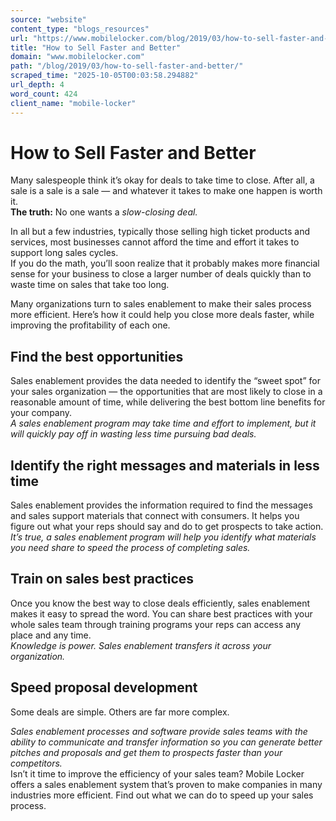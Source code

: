 ```yaml
---
source: "website"
content_type: "blogs_resources"
url: "https://www.mobilelocker.com/blog/2019/03/how-to-sell-faster-and-better/"
title: "How to Sell Faster and Better"
domain: "www.mobilelocker.com"
path: "/blog/2019/03/how-to-sell-faster-and-better/"
scraped_time: "2025-10-05T00:03:58.294882"
url_depth: 4
word_count: 424
client_name: "mobile-locker"
---
```


# How to Sell Faster and Better

Many salespeople think it’s okay for deals to take time to close. After all, a sale is a sale is a sale — and whatever it takes to make one happen is worth it.  
**The truth:** No one wants a _slow-closing deal._

In all but a few industries, typically those selling high ticket products and services, most businesses cannot afford the time and effort it takes to support long sales cycles.  
If you do the math, you’ll soon realize that it probably makes more financial sense for your business to close a larger number of deals quickly than to waste time on sales that take too long.

Many organizations turn to sales enablement to make their sales process more efficient. Here’s how it could help you close more deals faster, while improving the profitability of each one.

## Find the best opportunities

Sales enablement provides the data needed to identify the “sweet spot” for your sales organization — the opportunities that are most likely to close in a reasonable amount of time, while delivering the best bottom line benefits for your company.  
_A sales enablement program may take time and effort to implement, but it will quickly pay off in wasting less time pursuing bad deals._

## Identify the right messages and materials in less time

Sales enablement provides the information required to find the messages and sales support materials that connect with consumers. It helps you figure out what your reps should say and do to get prospects to take action.  
_It’s true, a sales enablement program will help you identify what materials you need share to speed the process of completing sales._

## Train on sales best practices

Once you know the best way to close deals efficiently, sales enablement makes it easy to spread the word. You can share best practices with your whole sales team through training programs your reps can access any place and any time.  
_Knowledge is power. Sales enablement transfers it across your organization._

## Speed proposal development

Some deals are simple. Others are far more complex.

_Sales enablement processes and software provide sales teams with the ability to communicate and transfer information so you can generate better pitches and proposals and get them to prospects faster than your competitors._  
Isn’t it time to improve the efficiency of your sales team? Mobile Locker offers a sales enablement system that’s proven to make companies in many industries more efficient. Find out what we can do to speed up your sales process.